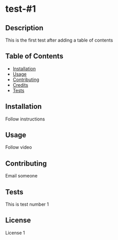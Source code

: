 # test-#1

## Description

This is the first test after adding a table of contents

## Table of Contents

- [Installation](#installation)
- [Usage](#usage)
- [Contributing](#contributing)
- [Credits](#credits)
- [Tests](#tests)

## Installation

Follow instructions

## Usage

Follow video

## Contributing

Email someone

## Tests

This is test number 1

## License

License 1